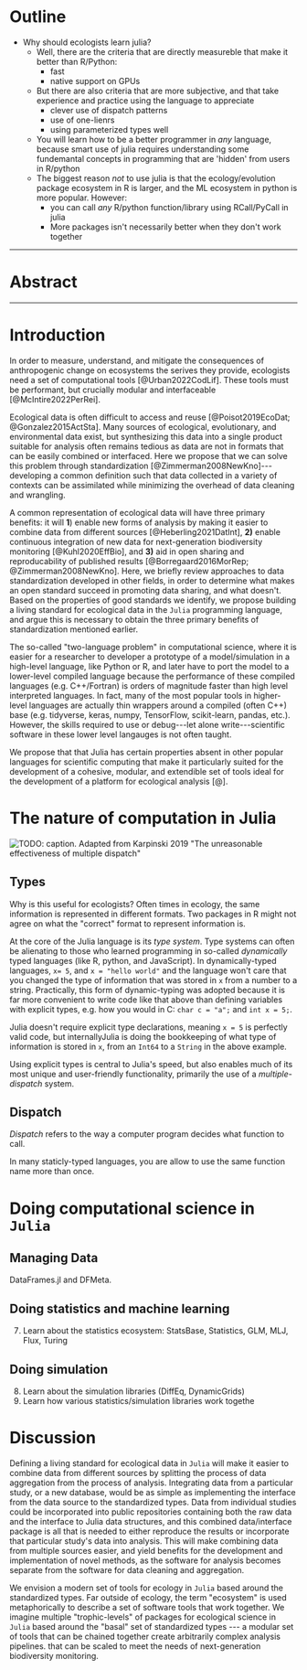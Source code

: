 
# Outline

- Why should ecologists learn julia?
    - Well, there are the criteria that are directly measureble that make it
      better than R/Python:
        - fast
        - native support on GPUs
    - But there are also criteria that are more subjective, and that take
      experience and practice using the language to appreciate
        - clever use of dispatch patterns 
        - use of one-lienrs
        - using parameterized types well
    - You will learn how to be a better programmer in _any_ language, because
      smart use of julia requires understanding some fundemantal concepts in
      programming that are 'hidden' from users in R/python
    - The biggest reason _not_ to use julia is that the ecology/evolution
      package ecosystem in R is larger, and the ML ecosystem in python is more popular. However:
        - you can call _any_ R/python function/library using RCall/PyCall in julia
        - More packages isn't necessarily better when they don't work together

---

# Abstract



---

# Introduction


In order to measure, understand, and mitigate the consequences of anthropogenic
change on ecosystems the serives they provide, ecologists need a set of
computational tools [@Urban2022CodLif]. These tools must be performant, but
crucially modular and interfaceable [@McIntire2022PerRei].

Ecological data is often difficult to access and reuse [@Poisot2019EcoDat;
@Gonzalez2015ActSta]. Many sources of ecological, evolutionary, and
environmental data exist, but synthesizing this data into a single product
suitable for analysis often remains tedious as data are not in formats that can
be easily combined or interfaced. Here we propose that we can solve this problem
through standardization [@Zimmerman2008NewKno]---developing a common definition such that
data collected in a variety of contexts can be assimilated while minimizing the
overhead of data cleaning and wrangling.

A common representation of ecological data will have three primary benefits: it
will **1**)  enable new forms of analysis by making it easier to combine data
from different sources [@Heberling2021DatInt], **2)** enable continuous
integration of new data for next-generation biodiversity monitoring
[@Kuhl2020EffBio], and **3)** aid in open sharing and reproducability of
published results [@Borregaard2016MorRep; @Zimmerman2008NewKno]. Here, we
briefly review approaches to data standardization developed in other fields, in
order to determine what makes an open standard succeed in promoting data
sharing, and what doesn't.  Based on the properties of good standards we
identify, we propose building a living standard for ecological data in the
`Julia` programming language, and argue this is necessary to obtain the three
primary benefits of standardization mentioned earlier.

The so-called "two-language problem" in computational science, where it is
easier for a researcher to developer a prototype of a model/simulation in a
high-level language, like Python or R, and later have to port the model to a
lower-level compiled language because the performance of these compiled
languages (e.g. C++/Fortran) is orders of magnitude faster than high level
interpreted languages. In fact, many of the most popular tools in higher-level
languages are actually thin wrappers around a compiled (often C++) base (e.g.
tidyverse, keras, numpy, TensorFlow, scikit-learn, pandas, etc.). However, the
skills required to use or debug---let alone write---scientific software in these
lower level langauges is not often taught. 

We propose that that Julia has certain properties absent in other popular
languages for scientific computing that make it particularly suited for the
development of a cohesive, modular, and extendible set of tools ideal for the
development of a platform for ecological analysis [@].




# The nature of computation in Julia

![TODO: caption. Adapted from Karpinski 2019 "The unreasonable effectiveness of
multiple dispatch" ](./figures/multiple_dispatch.png)

## Types

Why is this useful for ecologists? Often times in ecology, the same information
is represented in different formats. 
Two packages in R might not agree on what the "correct" format to represent
information is. 



At the core of the Julia language is its _type system_. Type systems can often
be alienating to those who learned programming in so-called _dynamically_ typed
languages (like R, python, and JavaScript). In dynamically-typed languages,  `x=
5`, and `x = "hello world"` and the language won't care that you changed the
type of information that was stored in `x` from a number to a string.
Practically, this form of dynamic-typing was adopted because it is far more
convenient to write code like that above than defining variables with explicit
types, e.g. how you would in C: `char c = "a";` and `int x = 5;`. 


Julia doesn't require explicit type declarations, meaning `x = 5` is perfectly
valid code, but internallyJulia is doing the bookkeeping of what type of
information is stored in `x`, from an `Int64` to a `String` in the above
example.


Using explicit types is central to Julia's speed, but also enables much of its
most unique and user-friendly functionality, primarily the use of a
_multiple-dispatch_ system. 

## Dispatch

_Dispatch_ refers to the way a computer program decides what function to call. 

In many staticly-typed languages, you are allow to use the same function name
more than once. 

# Doing computational science in `Julia`

## Managing Data

DataFrames.jl and DFMeta. 

## Doing statistics and machine learning

7. Learn about the statistics ecosystem: StatsBase, Statistics, GLM, MLJ, Flux,
   Turing 

## Doing simulation


8. Learn about the simulation libraries (DiffEq, DynamicGrids)
9. Learn how various statistics/simulation libraries work togethe

# Discussion 

Defining a living standard for ecological data in `Julia` will make it easier to
combine data from different sources by splitting the process of data aggregation
from the process of analysis. Integrating data from a particular study, or a new
database, would be as simple as implementing the interface from the data source
to the standardized types. Data from individual studies could be incorporated
into public repositories containing both the raw data and the interface to Julia
data structures, and this combined data/interface package is all that is needed
to either reproduce the results or incorporate that particular study's data into
analysis. This will make combining data from multiple sources easier, and yield
benefits for the development and implementation of novel methods, as the
software for analysis becomes separate from the software for data cleaning and
aggregation.

We envision a modern set of tools for ecology in `Julia` based around the
standardized types. Far outside of ecology, the term "ecosystem" is used
metaphorically to describe a set of software tools that work together. We
imagine multiple "trophic-levels" of packages for ecological science in `Julia`
based around the "basal" set of standardized types --- a modular set of tools
that can be chained together create arbitrarily complex analysis pipelines. that
can be scaled to meet the needs of next-generation biodiversity monitoring.
